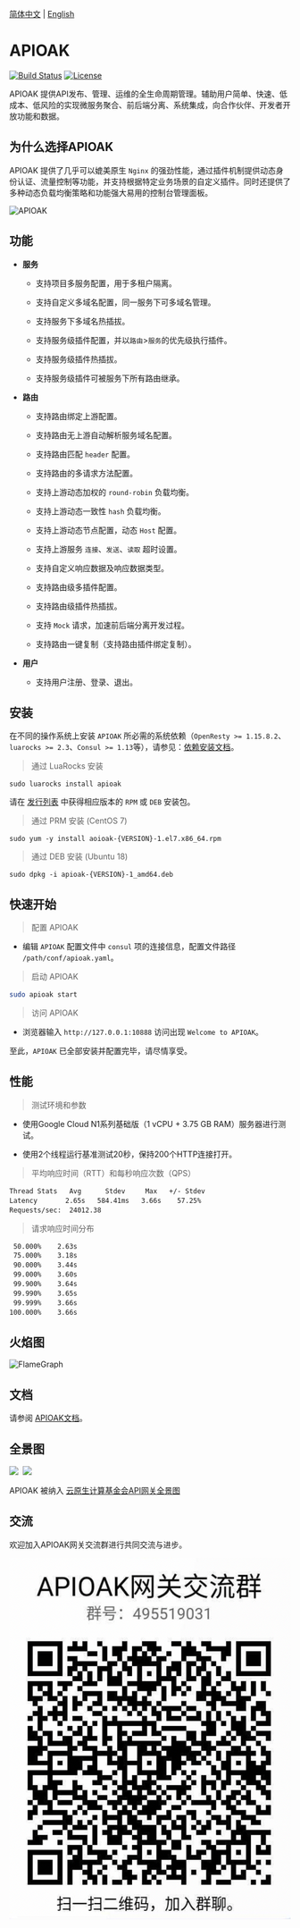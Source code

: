 [简体中文](README_CN.md) | [English](README.md)

# APIOAK

[![Build Status](https://travis-ci.org/apioak/apioak.svg?branch=master)](https://travis-ci.org/apioak/apioak)
[![License](https://img.shields.io/badge/License-Apache%202.0-blue.svg)](https://github.com/apioak/apioak/blob/master/LICENSE)

APIOAK 提供API发布、管理、运维的全生命周期管理。辅助用户简单、快速、低成本、低风险的实现微服务聚合、前后端分离、系统集成，向合作伙伴、开发者开放功能和数据。


## 为什么选择APIOAK

APIOAK 提供了几乎可以媲美原生 `Nginx` 的强劲性能，通过插件机制提供动态身份认证、流量控制等功能，并支持根据特定业务场景的自定义插件。同时还提供了多种动态负载均衡策略和功能强大易用的控制台管理面板。

![APIOAK](doc/images/APIOAK-process.png)


## 功能

- **服务**

  - 支持项目多服务配置，用于多租户隔离。

  - 支持自定义多域名配置，同一服务下可多域名管理。

  - 支持服务下多域名热插拔。

  - 支持服务级插件配置，并以`路由`>`服务`的优先级执行插件。

  - 支持服务级插件热插拔。

  - 支持服务级插件可被服务下所有路由继承。

- **路由**

  - 支持路由绑定上游配置。

  - 支持路由无上游自动解析服务域名配置。

  - 支持路由匹配 `header` 配置。

  - 支持路由的多请求方法配置。

  - 支持上游动态加权的 `round-robin` 负载均衡。

  - 支持上游动态一致性 `hash` 负载均衡。

  - 支持上游动态节点配置，动态 `Host` 配置。

  - 支持上游服务 `连接`、`发送`、`读取` 超时设置。

  - 支持自定义响应数据及响应数据类型。

  - 支持路由级多插件配置。

  - 支持路由级插件热插拔。

  - 支持 `Mock` 请求，加速前后端分离开发过程。

  - 支持路由一键复制（支持路由插件绑定复制）。

- **用户**

  - 支持用户注册、登录、退出。


## 安装

在不同的操作系统上安装 `APIOAK` 所必需的系统依赖（`OpenResty >= 1.15.8.2`、`luarocks >= 2.3`、`Consul >= 1.13`等），请参见：[依赖安装文档](doc/zh_CN/install-dependencies.md)。

> 通过 LuaRocks 安装

```shell
sudo luarocks install apioak
```

请在 [发行列表](https://gitee.com/apioak/apioak/releases) 中获得相应版本的 `RPM` 或 `DEB` 安装包。

> 通过 PRM 安装 (CentOS 7)

```shell
sudo yum -y install aoioak-{VERSION}-1.el7.x86_64.rpm
```

> 通过 DEB 安装 (Ubuntu 18)

```shell
sudo dpkg -i apioak-{VERSION}-1_amd64.deb
```


## 快速开始

> 配置 APIOAK

- 编辑 `APIOAK` 配置文件中 `consul` 项的连接信息，配置文件路径 `/path/conf/apioak.yaml`。


> 启动 APIOAK

```bash
sudo apioak start
```

> 访问 APIOAK

- 浏览器输入 `http://127.0.0.1:10888` 访问出现 `Welcome to APIOAK`。

至此，`APIOAK` 已全部安装并配置完毕，请尽情享受。


## 性能

> 测试环境和参数

- 使用Google Cloud N1系列基础版（1 vCPU + 3.75 GB RAM）服务器进行测试。

- 使用2个线程运行基准测试20秒，保持200个HTTP连接打开。

> 平均响应时间（RTT）和每秒响应次数（QPS）

```bash
Thread Stats   Avg      Stdev     Max   +/- Stdev
Latency       2.65s   584.41ms   3.66s    57.25%
Requests/sec:  24012.38
```

> 请求响应时间分布

```bash
 50.000%    2.63s 
 75.000%    3.18s 
 90.000%    3.44s 
 99.000%    3.60s 
 99.900%    3.64s 
 99.990%    3.65s 
 99.999%    3.66s 
100.000%    3.66s
```


## 火焰图

![FlameGraph](doc/images/APIOAK-flamegraph.svg)


## 文档

请参阅 [APIOAK文档](https://github.com/apioak/apioak-document)。


## 全景图

<img src="https://landscape.cncf.io/images/left-logo.svg" width="150">&nbsp;&nbsp;<img src="https://landscape.cncf.io/images/right-logo.svg" width="200" />

APIOAK 被纳入 [云原生计算基金会API网关全景图](https://landscape.cncf.io/card-mode?category=api-gateway&grouping=category)


## 交流
欢迎加入APIOAK网关交流群进行共同交流与进步。

![qq](doc/images/APIOAK-QQ.png)
